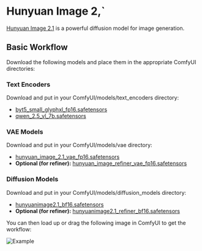 # Hunyuan Image 2,`

[Hunyuan Image 2.1](https://huggingface.co/tencent/HunyuanImage-2.1) is a powerful diffusion model for image generation.

## Basic Workflow

Download the following models and place them in the appropriate ComfyUI directories:

### Text Encoders
Download and put in your ComfyUI/models/text_encoders directory:
- [byt5_small_glyphxl_fp16.safetensors](https://huggingface.co/Comfy-Org/HunyuanImage_2.1_ComfyUI/blob/main/split_files/text_encoders/byt5_small_glyphxl_fp16.safetensors)
- [qwen_2.5_vl_7b.safetensors](https://huggingface.co/Comfy-Org/HunyuanImage_2.1_ComfyUI/blob/main/split_files/text_encoders/qwen_2.5_vl_7b.safetensors)

### VAE Models
Download and put in your ComfyUI/models/vae directory:
- [hunyuan_image_2.1_vae_fp16.safetensors](https://huggingface.co/Comfy-Org/HunyuanImage_2.1_ComfyUI/blob/main/split_files/vae/hunyuan_image_2.1_vae_fp16.safetensors)
- **Optional (for refiner):** [hunyuan_image_refiner_vae_fp16.safetensors](https://huggingface.co/Comfy-Org/HunyuanImage_2.1_ComfyUI/blob/main/split_files/vae/hunyuan_image_refiner_vae_fp16.safetensors)

### Diffusion Models
Download and put in your ComfyUI/models/diffusion_models directory:
- [hunyuanimage2.1_bf16.safetensors](https://huggingface.co/Comfy-Org/HunyuanImage_2.1_ComfyUI/blob/main/split_files/diffusion_models/hunyuanimage2.1_bf16.safetensors)
- **Optional (for refiner):** [hunyuanimage2.1_refiner_bf16.safetensors](https://huggingface.co/Comfy-Org/HunyuanImage_2.1_ComfyUI/blob/main/split_files/diffusion_models/hunyuanimage2.1_refiner_bf16.safetensors)

You can then load up or drag the following image in ComfyUI to get the workflow:

![Example](hunyuan_image_example.png)
